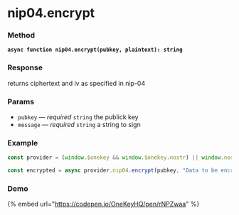 # nip04.encrypt

### Method

<pre><code><strong>async function nip04.encrypt(pubkey, plaintext): string 
</strong></code></pre>

### Response

returns ciphertext and iv as specified in nip-04

### Params

* `pubkey` — _required_ `string`  the publick key
* `message` — _required_ `string` a string to sign

### Example

```javascript
const provider = (window.$onekey && window.$onekey.nostr) || window.nostr;

const encrypted = async provider.nip04.encrypt(pubkey, "Data to be encrypted")
```

### Demo

{% embed url="https://codepen.io/OneKeyHQ/pen/rNPZwaa" %}
